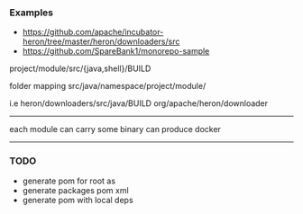 ### Examples
* https://github.com/apache/incubator-heron/tree/master/heron/downloaders/src
* https://github.com/SpareBank1/monorepo-sample

project/module/src/{java,shell}/BUILD

folder mapping
src/java/namespace/project/module/

i.e
heron/downloaders/src/java/BUILD
org/apache/heron/downloader

----
each module can carry some binary
can produce docker

----
### TODO
* generate pom for root as 
* generate packages pom xml
* generate pom with local deps